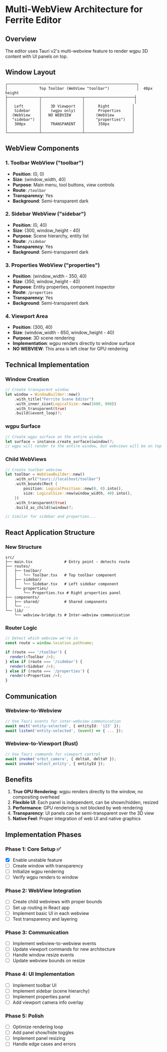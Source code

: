 # Multi-WebView Architecture for Ferrite Editor

## Overview
The editor uses Tauri v2's multi-webview feature to render wgpu 3D content with UI panels on top.

## Window Layout

```
┌─────────────────────────────────────────────────────────┐
│              Top Toolbar (WebView "toolbar")            │  40px height
├──────────────┬──────────────────┬──────────────────────┤
│              │                  │                      │
│   Left       │    3D Viewport   │      Right          │
│   Sidebar    │    (wgpu only)   │      Properties     │
│  (WebView    │   NO WEBVIEW     │     (WebView        │
│  "sidebar")  │                  │     "properties")   │
│   300px      │    TRANSPARENT   │      350px          │
│              │                  │                     │
└──────────────┴──────────────────┴─────────────────────┘
```

## WebView Components

### 1. Toolbar WebView ("toolbar")
- **Position**: (0, 0)
- **Size**: (window_width, 40)
- **Purpose**: Main menu, tool buttons, view controls
- **Route**: `/toolbar`
- **Transparency**: Yes
- **Background**: Semi-transparent dark

### 2. Sidebar WebView ("sidebar")
- **Position**: (0, 40)
- **Size**: (300, window_height - 40)
- **Purpose**: Scene hierarchy, entity list
- **Route**: `/sidebar`
- **Transparency**: Yes
- **Background**: Semi-transparent dark

### 3. Properties WebView ("properties")
- **Position**: (window_width - 350, 40)
- **Size**: (350, window_height - 40)
- **Purpose**: Entity properties, component inspector
- **Route**: `/properties`
- **Transparency**: Yes
- **Background**: Semi-transparent dark

### 4. Viewport Area
- **Position**: (300, 40)
- **Size**: (window_width - 650, window_height - 40)
- **Purpose**: 3D scene rendering
- **Implementation**: wgpu renders directly to window surface
- **NO WEBVIEW**: This area is left clear for GPU rendering

## Technical Implementation

### Window Creation
```rust
// Create transparent window
let window = WindowBuilder::new()
    .with_title("Ferrite Scene Editor")
    .with_inner_size(LogicalSize::new(1600, 900))
    .with_transparent(true)
    .build(&event_loop)?;
```

### wgpu Surface
```rust
// Create wgpu surface on the entire window
let surface = instance.create_surface(&window)?;
// wgpu will render to the entire window, but webviews will be on top
```

### Child WebViews
```rust
// Create toolbar webview
let toolbar = WebViewBuilder::new()
    .with_url("tauri://localhost/toolbar")
    .with_bounds(Rect {
        position: LogicalPosition::new(0, 0).into(),
        size: LogicalSize::new(window_width, 40).into(),
    })
    .with_transparent(true)
    .build_as_child(&window)?;

// Similar for sidebar and properties...
```

## React Application Structure

### New Structure
```
src/
├── main.tsx              # Entry point - detects route
├── routes/
│   ├── toolbar/
│   │   └── Toolbar.tsx   # Top toolbar component
│   ├── sidebar/
│   │   └── Sidebar.tsx   # Left sidebar component
│   └── properties/
│       └── Properties.tsx # Right properties panel
├── components/
│   ├── shared/           # Shared components
│   └── ...
└── lib/
    └── webview-bridge.ts # Inter-webview communication
```

### Router Logic
```typescript
// Detect which webview we're in
const route = window.location.pathname;

if (route === '/toolbar') {
  render(<Toolbar />);
} else if (route === '/sidebar') {
  render(<Sidebar />);
} else if (route === '/properties') {
  render(<Properties />);
}
```

## Communication

### Webview-to-Webview
```typescript
// Use Tauri events for inter-webview communication
await emit('entity-selected', { entityId: '123' });
await listen('entity-selected', (event) => { ... });
```

### Webview-to-Viewport (Rust)
```typescript
// Use Tauri commands for viewport control
await invoke('orbit_camera', { deltaX, deltaY });
await invoke('select_entity', { entityId });
```

## Benefits

1. **True GPU Rendering**: wgpu renders directly to the window, no compositing overhead
2. **Flexible UI**: Each panel is independent, can be shown/hidden, resized
3. **Performance**: GPU rendering is not blocked by web rendering
4. **Transparency**: UI panels can be semi-transparent over the 3D view
5. **Native Feel**: Proper integration of web UI and native graphics

## Implementation Phases

### Phase 1: Core Setup ✅
- [x] Enable unstable feature
- [ ] Create window with transparency
- [ ] Initialize wgpu rendering
- [ ] Verify wgpu renders to window

### Phase 2: WebView Integration
- [ ] Create child webviews with proper bounds
- [ ] Set up routing in React app
- [ ] Implement basic UI in each webview
- [ ] Test transparency and layering

### Phase 3: Communication
- [ ] Implement webview-to-webview events
- [ ] Update viewport commands for new architecture
- [ ] Handle window resize events
- [ ] Update webview bounds on resize

### Phase 4: UI Implementation
- [ ] Implement toolbar UI
- [ ] Implement sidebar (scene hierarchy)
- [ ] Implement properties panel
- [ ] Add viewport camera info overlay

### Phase 5: Polish
- [ ] Optimize rendering loop
- [ ] Add panel show/hide toggles
- [ ] Implement panel resizing
- [ ] Handle edge cases and errors
